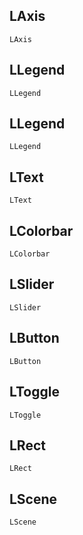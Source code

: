 ## LAxis
```@docs
LAxis
```
## LLegend
```@docs
LLegend
```
## LLegend
```@docs
LLegend
```

## LText
```@docs
LText
```
## LColorbar
```@docs
LColorbar
```
## LSlider
```@docs
LSlider
```
## LButton
```@docs
LButton
```
## LToggle
```@docs
LToggle
```
## LRect
```@docs
LRect
```
## LScene
```@docs
LScene
```
